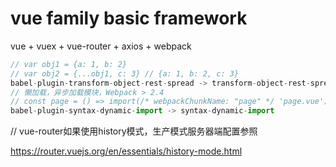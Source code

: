 # vue family basic framework

vue + vuex + vue-router + axios + webpack
```javascript
// var obj1 = {a: 1, b: 2}
// var obj2 = {...obj1, c: 3} // {a: 1, b: 2, c: 3}
babel-plugin-transform-object-rest-spread -> transform-object-rest-spread
// 懒加载，异步加载模块，Webpack > 2.4
// const page = () => import(/* webpackChunkName: "page" */ 'page.vue')
babel-plugin-syntax-dynamic-import -> syntax-dynamic-import
```
// vue-router如果使用history模式，生产模式服务器端配置参照

https://router.vuejs.org/en/essentials/history-mode.html
